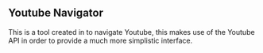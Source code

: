 ## Youtube Navigator

This is a tool created in to navigate Youtube, this makes use of the Youtube API in order to provide a much more simplistic interface.
